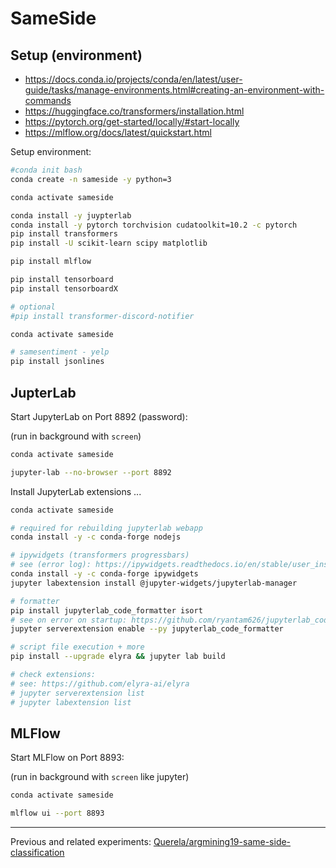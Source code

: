 SameSide
========

Setup (environment)
-------------------

- https://docs.conda.io/projects/conda/en/latest/user-guide/tasks/manage-environments.html#creating-an-environment-with-commands
- https://huggingface.co/transformers/installation.html
- https://pytorch.org/get-started/locally/#start-locally
- https://mlflow.org/docs/latest/quickstart.html

Setup environment:

```bash
#conda init bash
conda create -n sameside -y python=3

conda activate sameside

conda install -y juypterlab
conda install -y pytorch torchvision cudatoolkit=10.2 -c pytorch 
pip install transformers
pip install -U scikit-learn scipy matplotlib

pip install mlflow

pip install tensorboard
pip install tensorboardX

# optional
#pip install transformer-discord-notifier
```

```bash
conda activate sameside

# samesentiment - yelp
pip install jsonlines
```

JupterLab
---------

Start JupyterLab on Port 8892 (password):

(run in background with `screen`)

```bash
conda activate sameside

jupyter-lab --no-browser --port 8892
```

Install JupyterLab extensions ...

```bash
conda activate sameside

# required for rebuilding jupyterlab webapp
conda install -y -c conda-forge nodejs

# ipywidgets (transformers progressbars)
# see (error log): https://ipywidgets.readthedocs.io/en/stable/user_install.html
conda install -y -c conda-forge ipywidgets
jupyter labextension install @jupyter-widgets/jupyterlab-manager

# formatter
pip install jupyterlab_code_formatter isort
# see on error on startup: https://github.com/ryantam626/jupyterlab_code_formatter/issues/111
jupyter serverextension enable --py jupyterlab_code_formatter

# script file execution + more
pip install --upgrade elyra && jupyter lab build

# check extensions:
# see: https://github.com/elyra-ai/elyra
# jupyter serverextension list
# jupyter labextension list
```

MLFlow
------

Start MLFlow on Port 8893:

(run in background with `screen` like jupyter)

```bash
conda activate sameside

mlflow ui --port 8893
```

---

Previous and related experiments: [Querela/argmining19-same-side-classification](https://github.com/Querela/argmining19-same-side-classification/)
